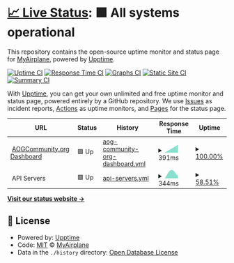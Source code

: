 # [📈 Live Status](https://MyAirplane.github.io/status.aogcommunity.org): <!--live status--> **🟩 All systems operational**

This repository contains the open-source uptime monitor and status page for [MyAirplane](myairplane.io), powered by [Upptime](https://github.com/upptime/upptime).

[![Uptime CI](https://github.com/MyAirplane/status.aogcommunity.org/workflows/Uptime%20CI/badge.svg)](https://github.com/MyAirplane/status.aogcommunity.org/actions?query=workflow%3A%22Uptime+CI%22)
[![Response Time CI](https://github.com/MyAirplane/status.aogcommunity.org/workflows/Response%20Time%20CI/badge.svg)](https://github.com/MyAirplane/status.aogcommunity.org/actions?query=workflow%3A%22Response+Time+CI%22)
[![Graphs CI](https://github.com/MyAirplane/status.aogcommunity.org/workflows/Graphs%20CI/badge.svg)](https://github.com/MyAirplane/status.aogcommunity.org/actions?query=workflow%3A%22Graphs+CI%22)
[![Static Site CI](https://github.com/MyAirplane/status.aogcommunity.org/workflows/Static%20Site%20CI/badge.svg)](https://github.com/MyAirplane/status.aogcommunity.org/actions?query=workflow%3A%22Static+Site+CI%22)
[![Summary CI](https://github.com/MyAirplane/status.aogcommunity.org/workflows/Summary%20CI/badge.svg)](https://github.com/MyAirplane/status.aogcommunity.org/actions?query=workflow%3A%22Summary+CI%22)

With [Upptime](https://upptime.js.org), you can get your own unlimited and free uptime monitor and status page, powered entirely by a GitHub repository. We use [Issues](https://github.com/MyAirplane/status.aogcommunity.org/issues) as incident reports, [Actions](https://github.com/MyAirplane/status.aogcommunity.org/actions) as uptime monitors, and [Pages](https://MyAirplane.github.io/status.aogcommunity.org) for the status page.

<!--start: status pages-->
<!-- This summary is generated by Upptime (https://github.com/upptime/upptime) -->
<!-- Do not edit this manually, your changes will be overwritten -->
<!-- prettier-ignore -->
| URL | Status | History | Response Time | Uptime |
| --- | ------ | ------- | ------------- | ------ |
| <img alt="" src="https://favicons.githubusercontent.com/aogcommunity.org" height="13"> [AOGCommunity.org Dashboard](https://aogcommunity.org) | 🟩 Up | [aog-community-org-dashboard.yml](https://github.com/MyAirplane/status.aogcommunity.org/commits/HEAD/history/aog-community-org-dashboard.yml) | <details><summary><img alt="Response time graph" src="./graphs/aog-community-org-dashboard/response-time-week.png" height="20"> 391ms</summary><br><a href="https://status.aogcommunity.org/history/aog-community-org-dashboard"><img alt="Response time 391" src="https://img.shields.io/endpoint?url=https%3A%2F%2Fraw.githubusercontent.com%2FMyAirplane%2Fstatus.aogcommunity.org%2FHEAD%2Fapi%2Faog-community-org-dashboard%2Fresponse-time.json"></a><br><a href="https://status.aogcommunity.org/history/aog-community-org-dashboard"><img alt="24-hour response time 391" src="https://img.shields.io/endpoint?url=https%3A%2F%2Fraw.githubusercontent.com%2FMyAirplane%2Fstatus.aogcommunity.org%2FHEAD%2Fapi%2Faog-community-org-dashboard%2Fresponse-time-day.json"></a><br><a href="https://status.aogcommunity.org/history/aog-community-org-dashboard"><img alt="7-day response time 391" src="https://img.shields.io/endpoint?url=https%3A%2F%2Fraw.githubusercontent.com%2FMyAirplane%2Fstatus.aogcommunity.org%2FHEAD%2Fapi%2Faog-community-org-dashboard%2Fresponse-time-week.json"></a><br><a href="https://status.aogcommunity.org/history/aog-community-org-dashboard"><img alt="30-day response time 391" src="https://img.shields.io/endpoint?url=https%3A%2F%2Fraw.githubusercontent.com%2FMyAirplane%2Fstatus.aogcommunity.org%2FHEAD%2Fapi%2Faog-community-org-dashboard%2Fresponse-time-month.json"></a><br><a href="https://status.aogcommunity.org/history/aog-community-org-dashboard"><img alt="1-year response time 391" src="https://img.shields.io/endpoint?url=https%3A%2F%2Fraw.githubusercontent.com%2FMyAirplane%2Fstatus.aogcommunity.org%2FHEAD%2Fapi%2Faog-community-org-dashboard%2Fresponse-time-year.json"></a></details> | <details><summary><a href="https://status.aogcommunity.org/history/aog-community-org-dashboard">100.00%</a></summary><a href="https://status.aogcommunity.org/history/aog-community-org-dashboard"><img alt="All-time uptime 100.00%" src="https://img.shields.io/endpoint?url=https%3A%2F%2Fraw.githubusercontent.com%2FMyAirplane%2Fstatus.aogcommunity.org%2FHEAD%2Fapi%2Faog-community-org-dashboard%2Fuptime.json"></a><br><a href="https://status.aogcommunity.org/history/aog-community-org-dashboard"><img alt="24-hour uptime 100.00%" src="https://img.shields.io/endpoint?url=https%3A%2F%2Fraw.githubusercontent.com%2FMyAirplane%2Fstatus.aogcommunity.org%2FHEAD%2Fapi%2Faog-community-org-dashboard%2Fuptime-day.json"></a><br><a href="https://status.aogcommunity.org/history/aog-community-org-dashboard"><img alt="7-day uptime 100.00%" src="https://img.shields.io/endpoint?url=https%3A%2F%2Fraw.githubusercontent.com%2FMyAirplane%2Fstatus.aogcommunity.org%2FHEAD%2Fapi%2Faog-community-org-dashboard%2Fuptime-week.json"></a><br><a href="https://status.aogcommunity.org/history/aog-community-org-dashboard"><img alt="30-day uptime 100.00%" src="https://img.shields.io/endpoint?url=https%3A%2F%2Fraw.githubusercontent.com%2FMyAirplane%2Fstatus.aogcommunity.org%2FHEAD%2Fapi%2Faog-community-org-dashboard%2Fuptime-month.json"></a><br><a href="https://status.aogcommunity.org/history/aog-community-org-dashboard"><img alt="1-year uptime 100.00%" src="https://img.shields.io/endpoint?url=https%3A%2F%2Fraw.githubusercontent.com%2FMyAirplane%2Fstatus.aogcommunity.org%2FHEAD%2Fapi%2Faog-community-org-dashboard%2Fuptime-year.json"></a></details>
| <img alt="" src="https://favicons.githubusercontent.com/null" height="13"> API Servers | 🟩 Up | [api-servers.yml](https://github.com/MyAirplane/status.aogcommunity.org/commits/HEAD/history/api-servers.yml) | <details><summary><img alt="Response time graph" src="./graphs/api-servers/response-time-week.png" height="20"> 344ms</summary><br><a href="https://status.aogcommunity.org/history/api-servers"><img alt="Response time 344" src="https://img.shields.io/endpoint?url=https%3A%2F%2Fraw.githubusercontent.com%2FMyAirplane%2Fstatus.aogcommunity.org%2FHEAD%2Fapi%2Fapi-servers%2Fresponse-time.json"></a><br><a href="https://status.aogcommunity.org/history/api-servers"><img alt="24-hour response time 344" src="https://img.shields.io/endpoint?url=https%3A%2F%2Fraw.githubusercontent.com%2FMyAirplane%2Fstatus.aogcommunity.org%2FHEAD%2Fapi%2Fapi-servers%2Fresponse-time-day.json"></a><br><a href="https://status.aogcommunity.org/history/api-servers"><img alt="7-day response time 344" src="https://img.shields.io/endpoint?url=https%3A%2F%2Fraw.githubusercontent.com%2FMyAirplane%2Fstatus.aogcommunity.org%2FHEAD%2Fapi%2Fapi-servers%2Fresponse-time-week.json"></a><br><a href="https://status.aogcommunity.org/history/api-servers"><img alt="30-day response time 344" src="https://img.shields.io/endpoint?url=https%3A%2F%2Fraw.githubusercontent.com%2FMyAirplane%2Fstatus.aogcommunity.org%2FHEAD%2Fapi%2Fapi-servers%2Fresponse-time-month.json"></a><br><a href="https://status.aogcommunity.org/history/api-servers"><img alt="1-year response time 344" src="https://img.shields.io/endpoint?url=https%3A%2F%2Fraw.githubusercontent.com%2FMyAirplane%2Fstatus.aogcommunity.org%2FHEAD%2Fapi%2Fapi-servers%2Fresponse-time-year.json"></a></details> | <details><summary><a href="https://status.aogcommunity.org/history/api-servers">58.51%</a></summary><a href="https://status.aogcommunity.org/history/api-servers"><img alt="All-time uptime 58.51%" src="https://img.shields.io/endpoint?url=https%3A%2F%2Fraw.githubusercontent.com%2FMyAirplane%2Fstatus.aogcommunity.org%2FHEAD%2Fapi%2Fapi-servers%2Fuptime.json"></a><br><a href="https://status.aogcommunity.org/history/api-servers"><img alt="24-hour uptime 58.51%" src="https://img.shields.io/endpoint?url=https%3A%2F%2Fraw.githubusercontent.com%2FMyAirplane%2Fstatus.aogcommunity.org%2FHEAD%2Fapi%2Fapi-servers%2Fuptime-day.json"></a><br><a href="https://status.aogcommunity.org/history/api-servers"><img alt="7-day uptime 58.51%" src="https://img.shields.io/endpoint?url=https%3A%2F%2Fraw.githubusercontent.com%2FMyAirplane%2Fstatus.aogcommunity.org%2FHEAD%2Fapi%2Fapi-servers%2Fuptime-week.json"></a><br><a href="https://status.aogcommunity.org/history/api-servers"><img alt="30-day uptime 58.51%" src="https://img.shields.io/endpoint?url=https%3A%2F%2Fraw.githubusercontent.com%2FMyAirplane%2Fstatus.aogcommunity.org%2FHEAD%2Fapi%2Fapi-servers%2Fuptime-month.json"></a><br><a href="https://status.aogcommunity.org/history/api-servers"><img alt="1-year uptime 58.51%" src="https://img.shields.io/endpoint?url=https%3A%2F%2Fraw.githubusercontent.com%2FMyAirplane%2Fstatus.aogcommunity.org%2FHEAD%2Fapi%2Fapi-servers%2Fuptime-year.json"></a></details>

<!--end: status pages-->

[**Visit our status website →**](https://MyAirplane.github.io/status.aogcommunity.org)

## 📄 License

- Powered by: [Upptime](https://github.com/upptime/upptime)
- Code: [MIT](./LICENSE) © [MyAirplane](myairplane.io)
- Data in the `./history` directory: [Open Database License](https://opendatacommons.org/licenses/odbl/1-0/)
